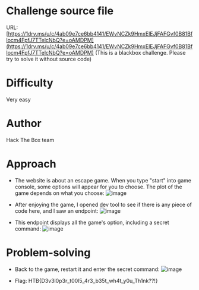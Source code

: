 # Challenge source file
URL: [https://1drv.ms/u/c/4ab09e7ce6bb4141/EWvNCZk9HmxElEJjFAFGvf0B81Bflocm4FpfJ7TTelcNbQ?e=oAMDPM](https://1drv.ms/u/c/4ab09e7ce6bb4141/EWvNCZk9HmxElEJjFAFGvf0B81Bflocm4FpfJ7TTelcNbQ?e=oAMDPM)
(This is a blackbox challenge. Please try to solve it without source code)
# Difficulty
Very easy

# Author
Hack The Box team

# Approach
- The website is about an escape game. When you type "start" into game console, some options will appear for you to choose. The plot of the game depends on what you choose:
  ![image](https://github.com/NoSpaceAvailable/HackTheBox-Cyber-Apocalypse-CTF-2024/assets/143888307/1c7db52e-e297-466c-83a2-c19e867ef245)

- After enjoying the game, I opened dev tool to see if there is any piece of code here, and I saw an endpoint:
  ![image](https://github.com/NoSpaceAvailable/HackTheBox-Cyber-Apocalypse-CTF-2024/assets/143888307/3caa05df-74cb-4498-8ac5-5b1f64024148)

- This endpoint displays all the game's option, including a secret command:
  ![image](https://github.com/NoSpaceAvailable/HackTheBox-Cyber-Apocalypse-CTF-2024/assets/143888307/84ab2688-aa8d-4f7b-a255-b6b37b2509d7)

# Problem-solving
- Back to the game, restart it and enter the secret command:
  ![image](https://github.com/NoSpaceAvailable/HackTheBox-Cyber-Apocalypse-CTF-2024/assets/143888307/bc765ea2-353b-4c24-8277-f0afffe938c9)

- Flag: HTB{D3v3l0p3r_t00l5_4r3_b35t_wh4t_y0u_Th1nk??!}
